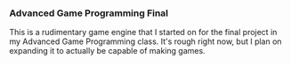 <h3>Advanced Game Programming Final</h3>

<p>This is a rudimentary game engine that I started on for the final project in my
Advanced Game Programming class. It's rough right now, but I plan on expanding it
to actually be capable of making games. </p>
